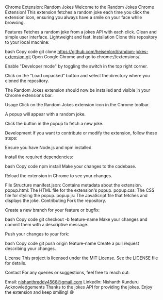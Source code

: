Chrome Extension: Random Jokes
Welcome to the Random Jokes Chrome Extension! This extension fetches a random joke each time you click the extension icon, ensuring you always have a smile on your face while browsing.

Features
Fetches a random joke from a jokes API with each click.
Clean and simple user interface.
Lightweight and fast.
Installation
Clone this repository to your local machine:

bash
Copy code
git clone https://github.com/heisenlord/random-jokes-extension.git
Open Google Chrome and go to chrome://extensions/.

Enable "Developer mode" by toggling the switch in the top right corner.

Click on the "Load unpacked" button and select the directory where you cloned the repository.

The Random Jokes extension should now be installed and visible in your Chrome extensions bar.

Usage
Click on the Random Jokes extension icon in the Chrome toolbar.

A popup will appear with a random joke.

Click the button in the popup to fetch a new joke.

Development
If you want to contribute or modify the extension, follow these steps:

Ensure you have Node.js and npm installed.

Install the required dependencies:

bash
Copy code
npm install
Make your changes to the codebase.

Reload the extension in Chrome to see your changes.

File Structure
manifest.json: Contains metadata about the extension.
popup.html: The HTML file for the extension's popup.
popup.css: The CSS file for styling the popup.
popup.js: The JavaScript file that fetches and displays the joke.
Contributing
Fork the repository.

Create a new branch for your feature or bugfix:

bash
Copy code
git checkout -b feature-name
Make your changes and commit them with a descriptive message.

Push your changes to your fork:

bash
Copy code
git push origin feature-name
Create a pull request describing your changes.

License
This project is licensed under the MIT License. See the LICENSE file for details.

Contact
For any queries or suggestions, feel free to reach out:

Email: nishanthreddy4566@gmail.com
LinkedIn: Nishanth Kunduru
Acknowledgements
Thanks to the jokes API for providing the jokes.
Enjoy the extension and keep smiling! 😄
